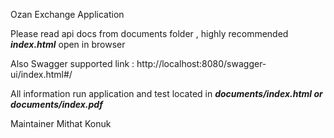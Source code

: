 Ozan Exchange Application 


Please read api docs from documents folder ,  highly recommended ***index.html*** open in browser 

Also Swagger supported link : http://localhost:8080/swagger-ui/index.html#/

All information run application and test located in ***documents/index.html or documents/index.pdf***


Maintainer 
Mithat Konuk


